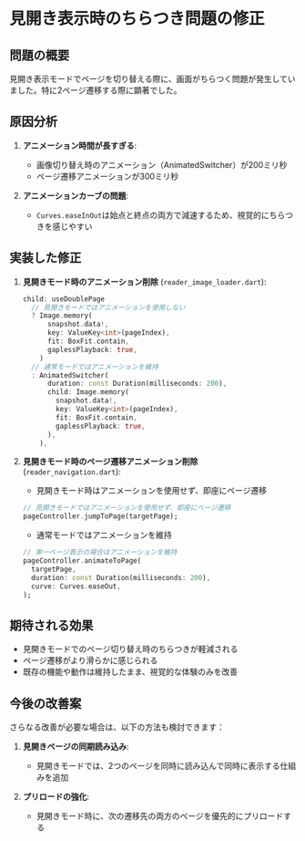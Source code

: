 # 見開き表示時のちらつき問題の修正

## 問題の概要
見開き表示モードでページを切り替える際に、画面がちらつく問題が発生していました。特に2ページ遷移する際に顕著でした。

## 原因分析
1. **アニメーション時間が長すぎる**: 
   - 画像切り替え時のアニメーション（AnimatedSwitcher）が200ミリ秒
   - ページ遷移アニメーションが300ミリ秒

2. **アニメーションカーブの問題**:
   - `Curves.easeInOut`は始点と終点の両方で減速するため、視覚的にちらつきを感じやすい

## 実装した修正
1. **見開きモード時のアニメーション削除** (`reader_image_loader.dart`):
   ```dart
   child: useDoublePage
     // 見開きモードではアニメーションを使用しない
     ? Image.memory(
         snapshot.data!,
         key: ValueKey<int>(pageIndex),
         fit: BoxFit.contain,
         gaplessPlayback: true,
       )
     // 通常モードではアニメーションを維持
     : AnimatedSwitcher(
         duration: const Duration(milliseconds: 200),
         child: Image.memory(
           snapshot.data!,
           key: ValueKey<int>(pageIndex),
           fit: BoxFit.contain,
           gaplessPlayback: true,
         ),
       ),
   ```

2. **見開きモード時のページ遷移アニメーション削除** (`reader_navigation.dart`):
   - 見開きモード時はアニメーションを使用せず、即座にページ遷移
   ```dart
   // 見開きモードではアニメーションを使用せず、即座にページ遷移
   pageController.jumpToPage(targetPage);
   ```
   
   - 通常モードではアニメーションを維持
   ```dart
   // 単一ページ表示の場合はアニメーションを維持
   pageController.animateToPage(
     targetPage,
     duration: const Duration(milliseconds: 200),
     curve: Curves.easeOut,
   );
   ```

## 期待される効果
- 見開きモードでのページ切り替え時のちらつきが軽減される
- ページ遷移がより滑らかに感じられる
- 既存の機能や動作は維持したまま、視覚的な体験のみを改善

## 今後の改善案
さらなる改善が必要な場合は、以下の方法も検討できます：

1. **見開きページの同期読み込み**:
   - 見開きモードでは、2つのページを同時に読み込んで同時に表示する仕組みを追加

2. **プリロードの強化**:
   - 見開きモード時に、次の遷移先の両方のページを優先的にプリロードする